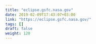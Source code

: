 ```yaml
---
title: "eclipse.gsfc.nasa.gov"
date: 2019-02-09T17:43:07+03:00
link: "https://eclipse.gsfc.nasa.gov/"
tags: []
draft: false
weight: 120
---
```

